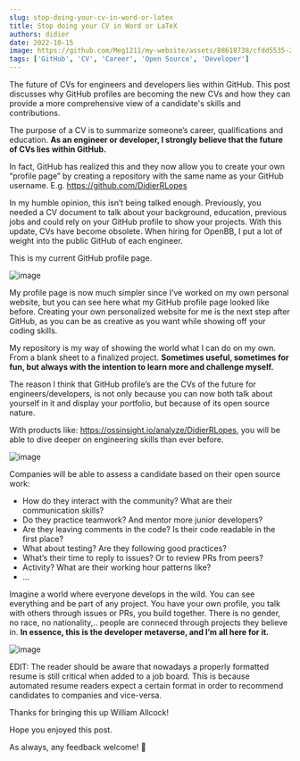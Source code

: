 ```yaml
---
slug: stop-doing-your-cv-in-word-or-latex
title: Stop doing your CV in Word or LaTeX
authors: didier
date: 2022-10-15
image: https://github.com/Meg1211/my-website/assets/88618738/cfdd5535-25eb-4573-ba5a-aa7cbafb1255
tags: ['GitHub', 'CV', 'Career', 'Open Source', 'Developer']
---
```


The future of CVs for engineers and developers lies within GitHub. This post discusses why GitHub profiles are becoming the new CVs and how they can provide a more comprehensive view of a candidate's skills and contributions.

<!-- truncate -->

The purpose of a CV is to summarize someone’s career, qualifications and education. **As an engineer or developer, I strongly believe that the future of CVs lies within GitHub.**

In fact, GitHub has realized this and they now allow you to create your own “profile page” by creating a repository with the same name as your GitHub username. E.g. https://github.com/DidierRLopes

In my humble opinion, this isn’t being talked enough. Previously, you needed a CV document to talk about your background, education, previous jobs and could rely on your GitHub profile to show your projects. With this update, CVs have become obsolete. When hiring for OpenBB, I put a lot of weight into the public GitHub of each engineer.

This is my current GitHub profile page.

![image](https://github.com/Meg1211/my-website/assets/88618738/97106218-c1d7-4f54-ae7d-e566bb126b71)

My profile page is now much simpler since I’ve worked on my own personal website, but you can see here what my GitHub profile page looked like before. Creating your own personalized website for me is the next step after GitHub, as you can be as creative as you want while showing off your coding skills.

My repository is my way of showing the world what I can do on my own. From a blank sheet to a finalized project. **Sometimes useful, sometimes for fun, but always with the intention to learn more and challenge myself.**

The reason I think that GitHub profile’s are the CVs of the future for engineers/developers, is not only because you can now both talk about yourself in it and display your portfolio, but because of its open source nature.

With products like: https://ossinsight.io/analyze/DidierRLopes, you will be able to dive deeper on engineering skills than ever before.

![image](https://github.com/Meg1211/my-website/assets/88618738/cfdd5535-25eb-4573-ba5a-aa7cbafb1255)

Companies will be able to assess a candidate based on their open source work:

- How do they interact with the community? What are their communication skills?
- Do they practice teamwork? And mentor more junior developers?
- Are they leaving comments in the code? Is their code readable in the first place?
- What about testing? Are they following good practices?
- What’s their time to reply to issues? Or to review PRs from peers?
- Activity? What are their working hour patterns like?
- …

Imagine a world where everyone develops in the wild. You can see everything and be part of any project. You have your own profile, you talk with others through issues or PRs, you build together. There is no gender, no race, no nationality,.. people are conneced through projects they believe in. **In essence, this is the developer metaverse, and I’m all here for it.**

![image](https://github.com/Meg1211/my-website/assets/88618738/d98a8384-4230-42d8-8ea3-0d43e0199735)

EDIT: The reader should be aware that nowadays a properly formatted resume is still critical when added to a job board. This is because automated resume readers expect a certain format in order to recommend candidates to companies and vice-versa.

Thanks for bringing this up William Allcock!

Hope you enjoyed this post.

As always, any feedback welcome! 🙏

